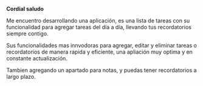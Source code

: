 **Cordial saludo**

Me encuentro desarrollando una aplicación, es una lista de tareas con su funcionalidad para agregar tareas del día a día, llevando tus recordatorios siempre contigo.

Sus funcionalidades mas innvodoras para agregar, editar y eliminar tareas o recordatorios de manera rapida y eficiente, una apliación muy optima y en constante actualización.

Tambien agregando un apartado para notas, y puedas tener recordatorios a largo plazo.